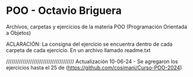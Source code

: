 # POO     - Octavio Briguera
Archivos, carpetas y ejercicios de la materia POO (Programación Orientada a Objetos)

ACLARACIÓN: La consigna del ejercicio se encuentra dentro de cada carpeta de cada ejercicio. En un archivo llamado readme.txt


/////////////////////////////////////
Actualización 10-06-24 - Se agregaron los ejercicios hasta el 25 de (https://github.com/cosimani/Curso-POO-2024)

